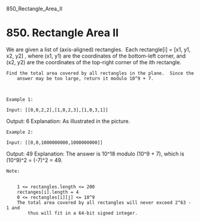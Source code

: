 850_Rectangle_Area_II
# 850. Rectangle Area II

We are given a list of (axis-aligned) rectangles.  Each rectangle[i]
        = [x1, y1, x2, y2] , where (x1, y1) are the coordinates of the bottom-left
        corner, and (x2, y2) are the coordinates of the top-right corner of the ith
        rectangle.

    Find the total area covered by all rectangles in the plane.  Since the
        answer may be too large, return it modulo 10^9 + 7.

    

    Example 1:

    Input: [[0,0,2,2],[1,0,2,3],[1,0,3,1]]
Output: 6
Explanation: As illustrated in the picture.

    Example 2:

    Input: [[0,0,1000000000,1000000000]]
Output: 49
Explanation: The answer is 10^18 modulo (10^9 + 7), which is (10^9)^2 = (-7)^2 = 49.

    Note:

    
        1 <= rectangles.length <= 200
        rectanges[i].length = 4
        0 <= rectangles[i][j] <= 10^9
        The total area covered by all rectangles will never exceed 2^63 - 1 and
            thus will fit in a 64-bit signed integer.